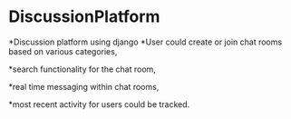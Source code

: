 # DiscussionPlatform
*Discussion platform using django
*User could create or join chat rooms based on various categories,

*search functionality for the chat room,			

*real time messaging within chat rooms,

*most recent activity for users could be tracked.
